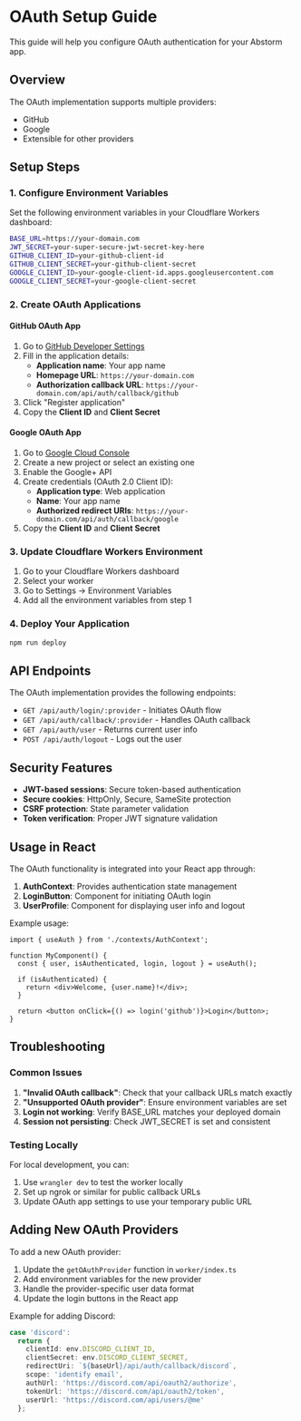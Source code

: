 # OAuth Setup Guide

This guide will help you configure OAuth authentication for your Abstorm app.

## Overview

The OAuth implementation supports multiple providers:
- GitHub
- Google
- Extensible for other providers

## Setup Steps

### 1. Configure Environment Variables

Set the following environment variables in your Cloudflare Workers dashboard:

```bash
BASE_URL=https://your-domain.com
JWT_SECRET=your-super-secure-jwt-secret-key-here
GITHUB_CLIENT_ID=your-github-client-id
GITHUB_CLIENT_SECRET=your-github-client-secret
GOOGLE_CLIENT_ID=your-google-client-id.apps.googleusercontent.com
GOOGLE_CLIENT_SECRET=your-google-client-secret
```

### 2. Create OAuth Applications

#### GitHub OAuth App
1. Go to [GitHub Developer Settings](https://github.com/settings/applications/new)
2. Fill in the application details:
   - **Application name**: Your app name
   - **Homepage URL**: `https://your-domain.com`
   - **Authorization callback URL**: `https://your-domain.com/api/auth/callback/github`
3. Click "Register application"
4. Copy the **Client ID** and **Client Secret**

#### Google OAuth App
1. Go to [Google Cloud Console](https://console.cloud.google.com/apis/credentials)
2. Create a new project or select an existing one
3. Enable the Google+ API
4. Create credentials (OAuth 2.0 Client ID):
   - **Application type**: Web application
   - **Name**: Your app name
   - **Authorized redirect URIs**: `https://your-domain.com/api/auth/callback/google`
5. Copy the **Client ID** and **Client Secret**

### 3. Update Cloudflare Workers Environment

1. Go to your Cloudflare Workers dashboard
2. Select your worker
3. Go to Settings → Environment Variables
4. Add all the environment variables from step 1

### 4. Deploy Your Application

```bash
npm run deploy
```

## API Endpoints

The OAuth implementation provides the following endpoints:

- `GET /api/auth/login/:provider` - Initiates OAuth flow
- `GET /api/auth/callback/:provider` - Handles OAuth callback
- `GET /api/auth/user` - Returns current user info
- `POST /api/auth/logout` - Logs out the user

## Security Features

- **JWT-based sessions**: Secure token-based authentication
- **Secure cookies**: HttpOnly, Secure, SameSite protection
- **CSRF protection**: State parameter validation
- **Token verification**: Proper JWT signature validation

## Usage in React

The OAuth functionality is integrated into your React app through:

1. **AuthContext**: Provides authentication state management
2. **LoginButton**: Component for initiating OAuth login
3. **UserProfile**: Component for displaying user info and logout

Example usage:

```tsx
import { useAuth } from './contexts/AuthContext';

function MyComponent() {
  const { user, isAuthenticated, login, logout } = useAuth();
  
  if (isAuthenticated) {
    return <div>Welcome, {user.name}!</div>;
  }
  
  return <button onClick={() => login('github')}>Login</button>;
}
```

## Troubleshooting

### Common Issues

1. **"Invalid OAuth callback"**: Check that your callback URLs match exactly
2. **"Unsupported OAuth provider"**: Ensure environment variables are set
3. **Login not working**: Verify BASE_URL matches your deployed domain
4. **Session not persisting**: Check JWT_SECRET is set and consistent

### Testing Locally

For local development, you can:
1. Use `wrangler dev` to test the worker locally
2. Set up ngrok or similar for public callback URLs
3. Update OAuth app settings to use your temporary public URL

## Adding New OAuth Providers

To add a new OAuth provider:

1. Update the `getOAuthProvider` function in `worker/index.ts`
2. Add environment variables for the new provider
3. Handle the provider-specific user data format
4. Update the login buttons in the React app

Example for adding Discord:

```typescript
case 'discord':
  return {
    clientId: env.DISCORD_CLIENT_ID,
    clientSecret: env.DISCORD_CLIENT_SECRET,
    redirectUri: `${baseUrl}/api/auth/callback/discord`,
    scope: 'identify email',
    authUrl: 'https://discord.com/api/oauth2/authorize',
    tokenUrl: 'https://discord.com/api/oauth2/token',
    userUrl: 'https://discord.com/api/users/@me'
  };
```
